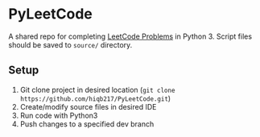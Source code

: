 # PyLeetCode
A shared repo for completing [LeetCode Problems](https://leetcode.com/problemset/all/) in Python 3. Script files should be saved to `source/` directory.
## Setup
1. Git clone project in desired location (`git clone https://github.com/hiqb217/PyLeetCode.git`)
2. Create/modify source files in desired IDE
3. Run code with Python3  
4. Push changes to a specified dev branch